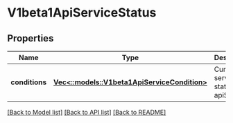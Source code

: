 # V1beta1ApiServiceStatus

## Properties
Name | Type | Description | Notes
------------ | ------------- | ------------- | -------------
**conditions** | [**Vec<::models::V1beta1ApiServiceCondition>**](v1beta1.APIServiceCondition.md) | Current service state of apiService. | [optional] [default to null]

[[Back to Model list]](../README.md#documentation-for-models) [[Back to API list]](../README.md#documentation-for-api-endpoints) [[Back to README]](../README.md)



